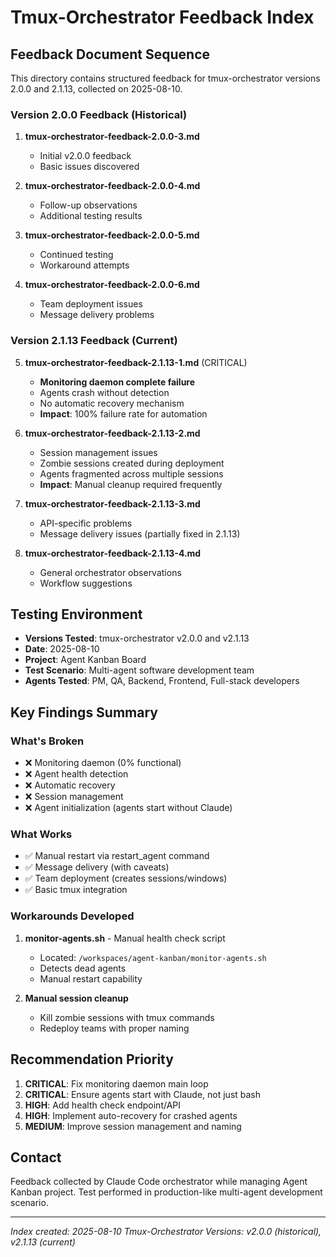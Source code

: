 # Tmux-Orchestrator Feedback Index

## Feedback Document Sequence

This directory contains structured feedback for tmux-orchestrator versions 2.0.0 and 2.1.13, collected on 2025-08-10.

### Version 2.0.0 Feedback (Historical)

1. **tmux-orchestrator-feedback-2.0.0-3.md**
   - Initial v2.0.0 feedback
   - Basic issues discovered

2. **tmux-orchestrator-feedback-2.0.0-4.md**
   - Follow-up observations
   - Additional testing results

3. **tmux-orchestrator-feedback-2.0.0-5.md**
   - Continued testing
   - Workaround attempts

4. **tmux-orchestrator-feedback-2.0.0-6.md**
   - Team deployment issues
   - Message delivery problems

### Version 2.1.13 Feedback (Current)

5. **tmux-orchestrator-feedback-2.1.13-1.md** (CRITICAL)
   - **Monitoring daemon complete failure**
   - Agents crash without detection
   - No automatic recovery mechanism
   - **Impact**: 100% failure rate for automation

6. **tmux-orchestrator-feedback-2.1.13-2.md**
   - Session management issues
   - Zombie sessions created during deployment
   - Agents fragmented across multiple sessions
   - **Impact**: Manual cleanup required frequently

7. **tmux-orchestrator-feedback-2.1.13-3.md**
   - API-specific problems
   - Message delivery issues (partially fixed in 2.1.13)

8. **tmux-orchestrator-feedback-2.1.13-4.md**
   - General orchestrator observations
   - Workflow suggestions

## Testing Environment

- **Versions Tested**: tmux-orchestrator v2.0.0 and v2.1.13
- **Date**: 2025-08-10
- **Project**: Agent Kanban Board
- **Test Scenario**: Multi-agent software development team
- **Agents Tested**: PM, QA, Backend, Frontend, Full-stack developers

## Key Findings Summary

### What's Broken

- ❌ Monitoring daemon (0% functional)
- ❌ Agent health detection
- ❌ Automatic recovery
- ❌ Session management
- ❌ Agent initialization (agents start without Claude)

### What Works

- ✅ Manual restart via restart_agent command
- ✅ Message delivery (with caveats)
- ✅ Team deployment (creates sessions/windows)
- ✅ Basic tmux integration

### Workarounds Developed

1. **monitor-agents.sh** - Manual health check script
   - Located: `/workspaces/agent-kanban/monitor-agents.sh`
   - Detects dead agents
   - Manual restart capability

2. **Manual session cleanup**
   - Kill zombie sessions with tmux commands
   - Redeploy teams with proper naming

## Recommendation Priority

1. **CRITICAL**: Fix monitoring daemon main loop
2. **CRITICAL**: Ensure agents start with Claude, not just bash
3. **HIGH**: Add health check endpoint/API
4. **HIGH**: Implement auto-recovery for crashed agents
5. **MEDIUM**: Improve session management and naming

## Contact

Feedback collected by Claude Code orchestrator while managing Agent Kanban project.
Test performed in production-like multi-agent development scenario.

---
*Index created: 2025-08-10*
*Tmux-Orchestrator Versions: v2.0.0 (historical), v2.1.13 (current)*
